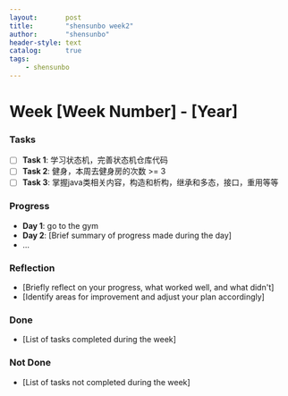 ```yaml
---
layout:       post
title:        "shensunbo week2"
author:       "shensunbo"
header-style: text
catalog:      true
tags:
    - shensunbo
---
```


**Week [Week Number] - [Year]**
=============================

### Tasks

* [ ] **Task 1**: 学习状态机，完善状态机仓库代码
* [ ] **Task 2**: 健身，本周去健身房的次数 >= 3
* [ ] **Task 3**: 掌握java类相关内容，构造和析构，继承和多态，接口，重用等等

### Progress

* **Day 1**: go to the gym
* **Day 2**: [Brief summary of progress made during the day]
* ...

### Reflection

* [Briefly reflect on your progress, what worked well, and what didn't]
* [Identify areas for improvement and adjust your plan accordingly]

### Done

* [List of tasks completed during the week]

### Not Done

* [List of tasks not completed during the week]